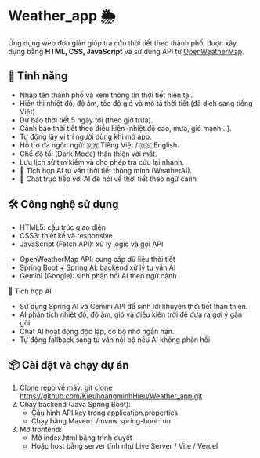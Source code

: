 # Weather_app 🌦️
Ứng dụng web đơn giản giúp tra cứu thời tiết theo thành phố, được xây dựng bằng **HTML, CSS, JavaScript** và sử dụng API từ [OpenWeatherMap](https://openweathermap.org/).

## 🚀 Tính năng
- Nhập tên thành phố và xem thông tin thời tiết hiện tại.
- Hiển thị nhiệt độ, độ ẩm, tốc độ gió và mô tả thời tiết (đã dịch sang tiếng Việt).
 - Dự báo thời tiết 5 ngày tới (theo giờ trưa).
- Cảnh báo thời tiết theo điều kiện (nhiệt độ cao, mưa, gió mạnh...).
- Tự động lấy vị trí người dùng khi mở app.
- Hỗ trợ đa ngôn ngữ: 🇻🇳 Tiếng Việt / 🇺🇸 English.
- Chế độ tối (Dark Mode) thân thiện với mắt.
- Lưu lịch sử tìm kiếm và cho phép tra cứu lại nhanh.
- 💬 Tích hợp AI tư vấn thời tiết thông minh (WeatherAI).
- 🤖 Chat trực tiếp với AI để hỏi về thời tiết theo ngữ cảnh

## 🛠️ Công nghệ sử dụng
- HTML5: cấu trúc giao diện
- CSS3: thiết kế và responsive
- JavaScript (Fetch API): xử lý logic và gọi API
<!-- Chart.js removed from this version -->
- OpenWeatherMap API: cung cấp dữ liệu thời tiết
- Spring Boot + Spring AI: backend xử lý tư vấn AI
- Gemini (Google): sinh phản hồi AI theo ngữ cảnh

🧠 Tích hợp AI
- Sử dụng Spring AI và Gemini API để sinh lời khuyên thời tiết thân thiện.
- AI phân tích nhiệt độ, độ ẩm, gió và điều kiện trời để đưa ra gợi ý gần gũi.
- Chat AI hoạt động độc lập, có bộ nhớ ngắn hạn.
- Tự động fallback sang tư vấn nội bộ nếu AI không phản hồi.

## 📦 Cài đặt và chạy dự án
1. Clone repo về máy:
   git clone https://github.com/KieuhoangminhHieu/Weather_app.git
2. Chạy backend (Java Spring Boot):
   - Cấu hình API key trong application.properties
   - Chạy bằng Maven:
   ./mvnw spring-boot:run
3. Mở frontend:
   - Mở index.html bằng trình duyệt
   - Hoặc host bằng server tĩnh như Live Server / Vite / Vercel


